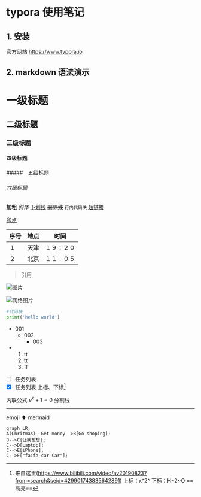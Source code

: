 # typora 使用笔记
## 1. 安装
官方网站 https://www.typora.io
## 2. markdown 语法演示
# 一级标题
## 二级标题
### 三级标题
#### 四级标题
#####　五级标题
###### 六级标题
**加粗**
*斜体*
<u>下划线</u>
~~删除线~~
`行内代码块`
[超链接](https://ｗww.baidu.com)

[卯点](#一级标题)

| 序号 | 地点 | 时间 |
| ---- | ---- | ---- |
| １   | 天津 | １９：２０ |
| ２   | 北京 | １１：０５ |

> 引用

![图片](/home/ws/图片/守望屁股.jpg)

![网络图片](https://www.typora.io/img/theme-prev/Snip20141101_3.png)

```python
#代码块
print('hello world')
```

- 001
  - 002
    - 003
- 1. tt
  2. tt
  3. ff
- [ ] 任务列表
- [x] 任务列表
上标、下标[^1]

[^1]: 来自这里(https://www.bilibili.com/video/av20190823?from=search&seid=429901743835642891)
上标：x^2^
下标：H~2~O
==高亮==
<!--注释-->
内联公式
$e^x+1=0$
分割线

---
emoji
:arrow_up:
mermaid

```mermaid
graph LR;
A(Chritmas)--Get money-->B[Go shoping];
B-->C{让我想想};
C-->D[Laptop];
C-->E[iPhone];
C-->F["fa:fa-car Car"];

```